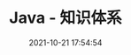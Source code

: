 ---
pageComponent: 
  name: Catalogue
  data: 
    path: 01.Java/01.JavaSE基础
    imgUrl: /img/catalogue/default.png
    description: Java - 知识体系
title: Java - 知识体系
date: 2021-10-21 17:54:54
permalink: /javase/
sidebar: false
article: false
comment: false
editLink: false
---